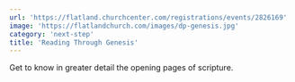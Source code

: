 ```yaml
---
url: 'https://flatland.churchcenter.com/registrations/events/2826169'
image: 'https://flatlandchurch.com/images/dp-genesis.jpg'
category: 'next-step'
title: 'Reading Through Genesis'
---
```


Get to know in greater detail the opening pages of scripture.
